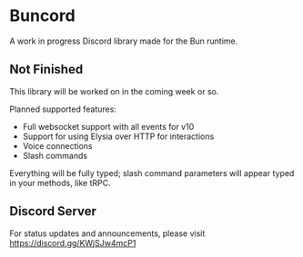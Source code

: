 # Buncord

A work in progress Discord library made for the Bun runtime.

## Not Finished

This library will be worked on in the coming week or so.

Planned supported features:
- Full websocket support with all events for v10
- Support for using Elysia over HTTP for interactions
- Voice connections
- Slash commands

Everything will be fully typed; slash command parameters will appear typed in your methods, like tRPC.

## Discord Server

For status updates and announcements, please visit https://discord.gg/KWjSJw4mcP1